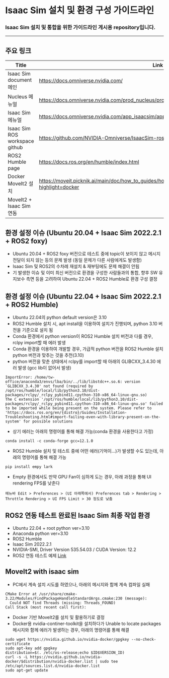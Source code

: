 # Isaac Sim 설치 및 환경 구성 가이드라인
### Isaac Sim 설치 및 통합을 위한 가이드라인 게시용 repository입니다. 
---
## 주요 링크
| Title | Link |
| ------ | ------ |
| Isaac Sim document 메인 | https://docs.omniverse.nvidia.com/ |
| Nucleus 메뉴얼 | https://docs.omniverse.nvidia.com/prod_nucleus/prod_nucleus/overview.html |
| Isaac Sim 메뉴얼 | https://docs.omniverse.nvidia.com/app_isaacsim/app_isaacsim/overview.html |
| Isaac Sim ROS workspace github | https://github.com/NVIDIA-Omniverse/IsaacSim-ros_workspaces |
| ROS2 Humble page | https://docs.ros.org/en/humble/index.html |
| Docker MoveIt2 설치 | https://moveit.picknik.ai/main/doc/how_to_guides/how_to_setup_docker_containers_in_ubuntu.html?highlight=docker |
| MoveIt2 + Isaac Sim 연동 |  |

## 환경 설정 이슈 (Ubuntu 20.04 + Isaac Sim 2022.2.1 + ROS2 foxy)
- Ubuntu 20.04 + ROS2 foxy 버전으로 테스트 중에 topic이 보이지 않고 메시지 전달이 되지 않는 등의 문제 발생 (동일 문제가 다른 사람에게도 발생함)
- Isaac Sim 및 ROS2의 수차례 재설치 & 재부팅에도 문제 해결이 안됨
- 기 발생한 이슈 및 이미 최신 버전으로 환경을 구성한 사람들과의 통합, 향후 SW 유지보수 측면 등을 고려하여 Ubuntu 22.04 + ROS2 Humble로 환경 구성 결정

## 환경 설정 이슈 (Ubuntu 22.04 + Isaac Sim 2022.2.1 + ROS2 Humble)
- Ubuntu 22.04의 python default version은 3.10
- ROS2 Humble 설치 시, apt install을 이용하여 설치가 진행되며, python 3.10 버전을 기준으로 설치 됨
- Conda 환경에서 python version이 ROS2 Humble 설치 버전과 다를 경우, rclpy import할 때 에러 발생
- Conda 환경을 이용하여 개발할 경우, 가급적 python 버전을 ROS2 Humble 설치 python 버전과 맞추는 것을 추천(3.10)
- python 버전을 맞춘 상태에서 rclpy를 import할 때 아래의 GLIBCXX_3.4.30 에러 발생 (gcc lib이 없어서 발생)
```
ImportError: /home/tw-office/anaconda3/envs/lba/bin/../lib/libstdc++.so.6: version `GLIBCXX_3.4.30' not found (required by /opt/ros/humble/local/lib/python3.10/dist-packages/rclpy/_rclpy_pybind11.cpython-310-x86_64-linux-gnu.so)
The C extension '/opt/ros/humble/local/lib/python3.10/dist-packages/rclpy/_rclpy_pybind11.cpython-310-x86_64-linux-gnu.so' failed to be imported while being present on the system. Please refer to 'https://docs.ros.org/en/{distro}/Guides/Installation-Troubleshooting.html#import-failing-even-with-library-present-on-the-system' for possible solutions
```
- 상기 에러는 아래의 명령어를 통해 해결 가능(conda 환경을 사용한다고 가정)
```
conda install -c conda-forge gcc=12.1.0
```
- ROS2 Humble 설치 및 테스트 중에 어떤 에러(기억이...)가 발생할 수도 있는데, 아래의 명령어를 통해 해결 가능
```
pip install empy lark
```
- Empty 환경에서도 만약 GPU Fan이 심하게 도는 경우, 아래 과정을 통해 UI rendering FPS를 낮춘다
```
메뉴바 Edit > Preferences > (UI 아래쪽에서) Preferences tab > Rendering > Throttle Rendering > UI FPS Limit > 30 정도로 낮춤
```

## ROS2 연동 테스트 완료된 Isaac Sim 최종 작업 환경
- Ubuntu 22.04 + root python ver=3.10
- Anaconda python ver=3.10 
- ROS2 Humble
- Isaac Sim 2022.2.1
- NVIDIA-SMI, Driver Version 535.54.03 / CUDA Version: 12.2
- ROS2 연동 테스트 예제 [Link](https://docs.omniverse.nvidia.com/app_isaacsim/app_isaacsim/tutorial_ros2_manipulation.html)

## MoveIt2 with isaac sim
- PC에서 계속 설치 시도를 하였으나, 아래의 메시지와 함께 계속 컴파일 실패
```
CMake Error at /usr/share/cmake-3.22/Modules/FindPackageHandleStandardArgs.cmake:230 (message):
  Could NOT find Threads (missing: Threads_FOUND)
Call Stack (most recent call first):
```
- Docker 기반 MoveIt2를 설치 및 활용하기로 결정
- Docker용 nvidia-continer-toolkit을 설치하다가 Unable to locate packages 메시지와 함께 에러가 발생하는 경우, 아래의 명령어를 통해 해결
```
sudo wget https://nvidia.github.io/nvidia-docker/gpgkey --no-check-certificate
sudo apt-key add gpgkey
distribution=$(. /etc/os-release;echo $ID$VERSION_ID)
curl -s -L https://nvidia.github.io/nvidia-docker/$distribution/nvidia-docker.list | sudo tee /etc/apt/sources.list.d/nvidia-docker.list
sudo apt-get update
```

